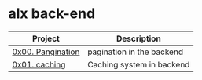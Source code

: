 # alx back-end

| Project | Description |
| --- | --- |
| [0x00. Pangination ](./0x00-pagination) |  pagination in the backend |
| [0x01. caching ](./0x01-caching) |  Caching system in backend |
